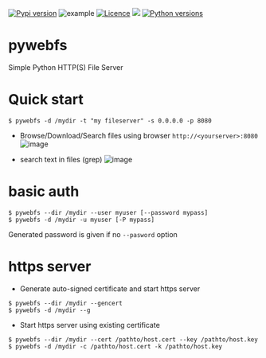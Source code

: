 [![Pypi version](https://img.shields.io/pypi/v/pywebfs.svg)](https://pypi.org/project/pywebfs/)
![example](https://github.com/joknarf/pywebfs/actions/workflows/python-publish.yml/badge.svg)
[![Licence](https://img.shields.io/badge/licence-MIT-blue.svg)](https://shields.io/)
[![](https://pepy.tech/badge/pywebfs)](https://pepy.tech/project/pywebfs)
[![Python versions](https://img.shields.io/badge/python-3.6+-blue.svg)](https://shields.io/)

# pywebfs
Simple Python HTTP(S) File Server

# Quick start
```
$ pywebfs -d /mydir -t "my fileserver" -s 0.0.0.0 -p 8080
```
* Browse/Download/Search files using browser `http://<yourserver>:8080`
![image](https://github.com/user-attachments/assets/ebb9957f-5a10-4e71-8db7-ee19dd9ecc7e)

* search text in files (grep)
![image](https://github.com/user-attachments/assets/44134bfb-7e73-46c9-9bee-59fff376e345)

# basic auth
```
$ pywebfs --dir /mydir --user myuser [--password mypass]
$ pywebfs -d /mydir -u myuser [-P mypass]
```
Generated password is given if no `--pasword` option

# https server

* Generate auto-signed certificate and start https server
```
$ pywebfs --dir /mydir --gencert
$ pywebfs -d /mydir --g
```

* Start https server using existing certificate
```
$ pywebfs --dir /mydir --cert /pathto/host.cert --key /pathto/host.key
$ pywebfs -d /mydir -c /pathto/host.cert -k /pathto/host.key
```
